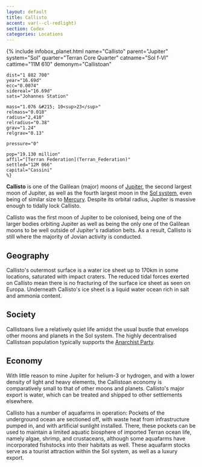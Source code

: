 ```yaml
---
layout: default
title: Callisto
accent: var(--cl-redlight)
section: Codex
categories: Locations
---
```

{% include infobox_planet.html
    name="Callisto"
    parent="Jupiter"
    system="Sol"
    quarter="Terran Core Quarter"
    catname="Sol f-VI"
    cattime="11M 610"
    demonym="Callistoan"

    dist="1 882 700" 
    year="16.69d"
    ecc="0.0074"
    sidereal="16.69d"
    sats="Johannes Station"

    mass="1.076 &#215; 10<sup>23</sup>"
    relmass="0.018" 
    radius="2,410" 
    relradius="0.38"
    grav="1.24"
    relgrav="0.13"

    pressure="0"

    pop="19.130 million"
    affil="[Terran Federation](Terran_Federation)"
    settled="12M 066"
    capital="Cassini"
    %}

**Callisto** is one of the Galilean (major) moons of [Jupiter](Jupiter), the second largest moon of
Jupiter, as well as the fourth largest moon in the [Sol system](Solar_system), even being of similar
size to [Mercury](Mercury). Despite its orbital radius, Jupiter is massive enough to tidally lock
Callisto.

Callisto was the first moon of Jupiter to be colonised, being one of the larger bodies orbiting
Jupiter as well as being the only one of the Galilean moons to be well outside of Jupiter's radiation
belts. As a result, Callisto is still where the majority of Jovian activity is conducted.

## Geography
Callisto's outermost surface is a water ice sheet up to 170km in some locations, saturated with impact
craters. The reduced tidal forces exerted on Callisto mean there is no fracturing of the surface
ice sheet as seen on Europa. Underneath Callisto's ice sheet is a liquid water ocean rich in salt
and ammonia content.

## Society
Callistoans live a relatively quiet life amidst the usual bustle that envelops other moons and planets
in the Sol system. The highly decentralised Callistoan population typically supports the
[Anarchist Party](Anarchist_Party).

## Economy
With little reason to mine Jupiter for helium-3 or hydrogen, and with a lower density of light and
heavy elements, the Callistoan economy is comparatively small to that of other moons and planets.
Callisto's major export is water, which can be treated and shipped to other settlements elsewhere.

Callisto has a number of aquafarms in operation: Pockets of the underground ocean are sectioned
off, with waste heat from infrastructure pumped in, and with artificial sunlight installed. There,
these pockets can be used to maintain a limited aquatic biosphere of imported Terran ocean life,
namely algae, shrimp, and crustaceans, although some aquafarms have incorporated fishstocks into
their habitats as well. These aquafarm stocks serve as a tourist attraction within the Sol system,
as well as a luxury export.
